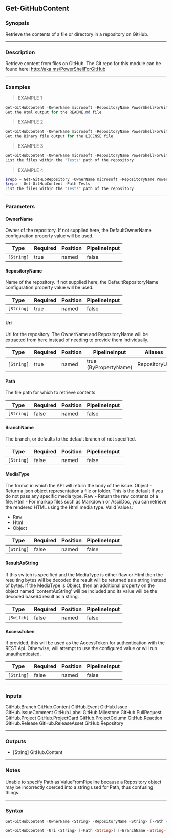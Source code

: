 Get-GitHubContent
-----------------

### Synopsis
Retrieve the contents of a file or directory in a repository on GitHub.

---

### Description

Retrieve content from files on GitHub.
The Git repo for this module can be found here: http://aka.ms/PowerShellForGitHub

---

### Examples
> EXAMPLE 1

```PowerShell
Get-GitHubContent -OwnerName microsoft -RepositoryName PowerShellForGitHub -Path README.md -MediaType Html
Get the Html output for the README.md file
```
> EXAMPLE 2

```PowerShell
Get-GitHubContent -OwnerName microsoft -RepositoryName PowerShellForGitHub -Path LICENSE
Get the Binary file output for the LICENSE file
```
> EXAMPLE 3

```PowerShell
Get-GitHubContent -OwnerName microsoft -RepositoryName PowerShellForGitHub -Path Tests
List the files within the "Tests" path of the repository
```
> EXAMPLE 4

```PowerShell
$repo = Get-GitHubRepository -OwnerName microsoft -RepositoryName PowerShellForGitHub
$repo | Get-GitHubContent -Path Tests
List the files within the "Tests" path of the repository
```

---

### Parameters
#### **OwnerName**
Owner of the repository.
If not supplied here, the DefaultOwnerName configuration property value will be used.

|Type      |Required|Position|PipelineInput|
|----------|--------|--------|-------------|
|`[String]`|true    |named   |false        |

#### **RepositoryName**
Name of the repository.
If not supplied here, the DefaultRepositoryName configuration property value will be used.

|Type      |Required|Position|PipelineInput|
|----------|--------|--------|-------------|
|`[String]`|true    |named   |false        |

#### **Uri**
Uri for the repository.
The OwnerName and RepositoryName will be extracted from here instead of needing to provide
them individually.

|Type      |Required|Position|PipelineInput        |Aliases      |
|----------|--------|--------|---------------------|-------------|
|`[String]`|true    |named   |true (ByPropertyName)|RepositoryUrl|

#### **Path**
The file path for which to retrieve contents

|Type      |Required|Position|PipelineInput|
|----------|--------|--------|-------------|
|`[String]`|false   |named   |false        |

#### **BranchName**
The branch, or defaults to the default branch of not specified.

|Type      |Required|Position|PipelineInput|
|----------|--------|--------|-------------|
|`[String]`|false   |named   |false        |

#### **MediaType**
The format in which the API will return the body of the issue.
Object - Return a json object representation a file or folder.
         This is the default if you do not pass any specific media type.
Raw    - Return the raw contents of a file.
Html   - For markup files such as Markdown or AsciiDoc,
         you can retrieve the rendered HTML using the Html media type.
Valid Values:

* Raw
* Html
* Object

|Type      |Required|Position|PipelineInput|
|----------|--------|--------|-------------|
|`[String]`|false   |named   |false        |

#### **ResultAsString**
If this switch is specified and the MediaType is either Raw or Html then the
resulting bytes will be decoded the result will be  returned as a string instead of bytes.
If the MediaType is Object, then an additional property on the object named
'contentAsString' will be included and its value will be the decoded base64 result
as a string.

|Type      |Required|Position|PipelineInput|
|----------|--------|--------|-------------|
|`[Switch]`|false   |named   |false        |

#### **AccessToken**
If provided, this will be used as the AccessToken for authentication with the
REST Api.  Otherwise, will attempt to use the configured value or will run unauthenticated.

|Type      |Required|Position|PipelineInput|
|----------|--------|--------|-------------|
|`[String]`|false   |named   |false        |

---

### Inputs
GitHub.Branch
GitHub.Content
GitHub.Event
GitHub.Issue
GitHub.IssueComment
GitHub.Label
GitHub.Milestone
GitHub.PullRequest
GitHub.Project
GitHub.ProjectCard
GitHub.ProjectColumn
GitHub.Reaction
GitHub.Release
GitHub.ReleaseAsset
GitHub.Repository

---

### Outputs
* [String]
GitHub.Content

---

### Notes
Unable to specify Path as ValueFromPipeline because a Repository object may be incorrectly
coerced into a string used for Path, thus confusing things.

---

### Syntax
```PowerShell
Get-GitHubContent -OwnerName <String> -RepositoryName <String> [-Path <String>] [-BranchName <String>] [-MediaType <String>] [-ResultAsString] [-AccessToken <String>] [<CommonParameters>]
```
```PowerShell
Get-GitHubContent -Uri <String> [-Path <String>] [-BranchName <String>] [-MediaType <String>] [-ResultAsString] [-AccessToken <String>] [<CommonParameters>]
```

